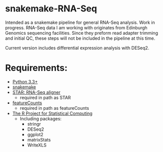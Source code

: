 # snakemake-RNA-Seq
Intended as a snakemake pipeline for general RNA-Seq analysis. Work in progress.
RNA-Seq data I am working with originates from Edinburgh Genomics sequencing facilities.
Since they preform read adapter trimming and initial QC, these steps will not be included in the pipeline at this time.

Current version includes differential expression analysis with DESeq2.

# Requirements:

- [Python 3.3+](https://www.python.org/)
- [snakemake](https://bitbucket.org/snakemake/snakemake/wiki/Home)
- [STAR: RNA-Seq aligner](https://github.com/alexdobin/STAR)
  - required in path as STAR
- [featureCounts](http://bioinf.wehi.edu.au/featureCounts/)
  - required in path as featureCounts
- [The R Project for Statistical Computing](https://www.r-project.org/)
  - Including packages:
    - stringr
    - DESeq2
    - ggplot2
    - matrixStats
    - WriteXLS
